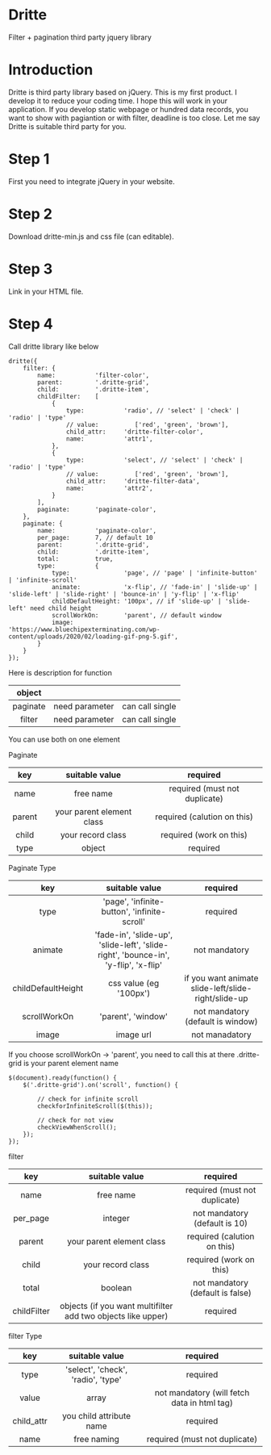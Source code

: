 # Dritte
Filter + pagination third party jquery library

# Introduction
Dritte is third party library based on jQuery. This is my first product. I develop it to reduce your coding time.
I hope this will work in your application.
If you develop static webpage or hundred data records, you want to show with pagiantion or with filter, deadline is too close. Let me say Dritte is suitable third party for you.

# Step 1
First you need to integrate jQuery in your website.

# Step 2
Download dritte-min.js and css file (can editable).

# Step 3
Link in your HTML file.

# Step 4
Call dritte library like below

```
dritte({
    filter: {
        name:           'filter-color',
        parent:         '.dritte-grid',
        child:          '.dritte-item',
        childFilter:    [
            {
                type:           'radio', // 'select' | 'check' | 'radio' | 'type'
                // value:          ['red', 'green', 'brown'],
                child_attr:     'dritte-filter-color',
                name:           'attr1',
            },
            {
                type:           'select', // 'select' | 'check' | 'radio' | 'type'
                // value:          ['red', 'green', 'brown'],
                child_attr:     'dritte-filter-data',
                name:           'attr2',
            }
        ],
        paginate:       'paginate-color',
    },
    paginate: {
        name:           'paginate-color',
        per_page:       7, // default 10
        parent:         '.dritte-grid',
        child:          '.dritte-item',
        total:          true,
        type:           {
            type:               'page', // 'page' | 'infinite-button' | 'infinite-scroll'
            animate:            'x-flip', // 'fade-in' | 'slide-up' | 'slide-left' | 'slide-right' | 'bounce-in' | 'y-flip' | 'x-flip'
            childDefaultHeight: '100px', // if 'slide-up' | 'slide-left' need child height
            scrollWorkOn:       'parent', // default window
            image:              'https://www.bluechipexterminating.com/wp-content/uploads/2020/02/loading-gif-png-5.gif',
        }
    }
});
```

Here is description for function

| object |  |  |
| :---: | :---: | :---: |
| paginate | need parameter | can call single |
| filter | need parameter | can call single |

You can use both on one element

Paginate

| key | suitable value | required |
| :---: | :---: | :---: |
| name | free name | required (must not duplicate) |
| parent | your parent element class | required (calution on this) |
| child | your record class | required (work on this) |
| type | object | required |

Paginate Type

| key | suitable value | required |
| :---: | :---: | :---: |
| type | 'page', 'infinite-button', 'infinite-scroll' | required |
| animate | 'fade-in', 'slide-up', 'slide-left', 'slide-right', 'bounce-in', 'y-flip', 'x-flip' | not mandatory |
| childDefaultHeight | css value (eg '100px') | if you want animate slide-left/slide-right/slide-up |
| scrollWorkOn | 'parent', 'window' | not mandatory (default is window) |
| image | image url | not manadatory |

If you choose scrollWorkOn -> 'parent', you need to call this
at there .dritte-grid is your parent element name
```
$(document).ready(function() {
    $('.dritte-grid').on('scroll', function() {

        // check for infinite scroll
        checkforInfiniteScroll($(this));

        // check for not view
        checkViewWhenScroll();
    });
});
```

filter

| key | suitable value | required |
| :---: | :---: | :---: |
| name | free name | required (must not duplicate) |
| per_page | integer | not mandatory (default is 10) |
| parent | your parent element class | required (calution on this) |
| child | your record class | required (work on this) |
| total | boolean | not mandatory (default is false) |
| childFilter | objects (if you want multifilter add two objects like upper) | required |

filter Type

| key | suitable value | required |
| :---: | :---: | :---: |
| type | 'select', 'check', 'radio', 'type' | required |
| value | array | not mandatory (will fetch data in html tag) |
| child_attr | you child attribute name | required |
| name | free naming | required (must not duplicate) |
